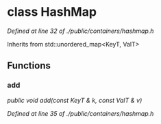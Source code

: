 # class HashMap

*Defined at line 32 of ./public/containers/hashmap.h*

Inherits from std::unordered_map<KeyT, ValT>



## Functions

### add

*public void add(const KeyT & k, const ValT & v)*

*Defined at line 35 of ./public/containers/hashmap.h*



